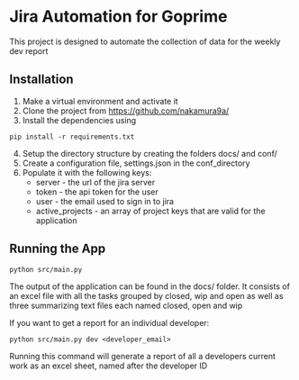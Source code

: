 # Jira Automation for Goprime
This project is designed to automate the collection of data for the weekly dev report

## Installation

1. Make a virtual environment and activate it
2. Clone the project from https://github.com/nakamura9a/
3. Install the dependencies using 
```
pip install -r requirements.txt 
```
4. Setup the directory structure by creating the folders docs/ and conf/
5. Create a configuration file, settings.json in the conf_directory
6. Populate it with the following keys:
    - server - the url of the jira server
    - token - the api token for the user
    - user - the email used to sign in to jira
    - active_projects - an array of project keys that are valid for the application

## Running the App
```
python src/main.py
```
The output of the application can be found in the docs/ folder.
It consists of an excel file with all the tasks grouped by closed, wip and open as well as three summarizing text files each named closed, open and wip

If you want to get a report for an individual developer:

```
python src/main.py dev <developer_email>
```

Running this command will generate a report of all a developers current work as an excel sheet, named after the developer ID
